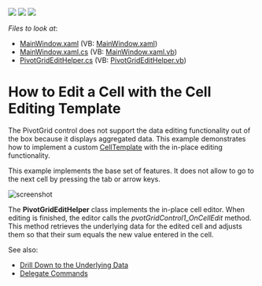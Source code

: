 <!-- default badges list -->
![](https://img.shields.io/endpoint?url=https://codecentral.devexpress.com/api/v1/VersionRange/128578603/21.1.5%2B)
[![](https://img.shields.io/badge/Open_in_DevExpress_Support_Center-FF7200?style=flat-square&logo=DevExpress&logoColor=white)](https://supportcenter.devexpress.com/ticket/details/T410760)
[![](https://img.shields.io/badge/📖_How_to_use_DevExpress_Examples-e9f6fc?style=flat-square)](https://docs.devexpress.com/GeneralInformation/403183)
<!-- default badges end -->
<!-- default file list -->
*Files to look at*:

* [MainWindow.xaml](./CS/HowToEditCell/MainWindow.xaml) (VB: [MainWindow.xaml](./VB/HowToEditCell/MainWindow.xaml))
* [MainWindow.xaml.cs](./CS/HowToEditCell/MainWindow.xaml.cs) (VB: [MainWindow.xaml.vb](./VB/HowToEditCell/MainWindow.xaml.vb))
* [PivotGridEditHelper.cs](./CS/HowToEditCell/PivotGridEditHelper.cs) (VB: [PivotGridEditHelper.vb](./VB/HowToEditCell/PivotGridEditHelper.vb))
<!-- default file list end -->
# How to Edit a Cell with the Cell Editing Template

The PivotGrid control does not support the data editing functionality out of the box because it displays aggregated data. This example demonstrates how to implement a custom [CellTemplate](https://docs.devexpress.com/WPF/DevExpress.Xpf.PivotGrid.PivotGridField.CellTemplate) with the in-place editing functionality. 

This example implements the base set of features. It does not allow to go to the next cell by pressing the tab or arrow keys.

![screenshot](/images/screenshot.png)

The **PivotGridEditHelper** class implements the in-place cell editor. When editing is finished, the editor calls the _pvotGridControl1_OnCellEdit_ method. This method retrieves the underlying data for the edited cell and adjusts them so that their sum equals the new value entered in the cell.

See also:

* [Drill Down to the Underlying Data](https://docs.devexpress.com/WPF/8056)
* [Delegate Commands](https://docs.devexpress.com/WPF/17353)
